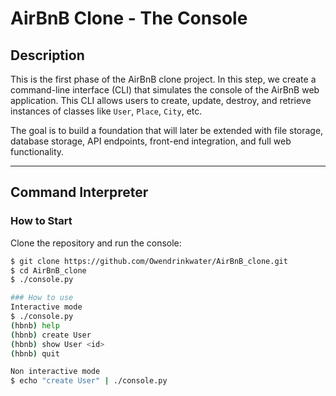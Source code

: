 # AirBnB Clone - The Console

## Description
This is the first phase of the AirBnB clone project. In this step, we create a command-line interface (CLI) that simulates the console of the AirBnB web application. This CLI allows users to create, update, destroy, and retrieve instances of classes like `User`, `Place`, `City`, etc.

The goal is to build a foundation that will later be extended with file storage, database storage, API endpoints, front-end integration, and full web functionality.

---

## Command Interpreter

### How to Start
Clone the repository and run the console:

```bash
$ git clone https://github.com/Owendrinkwater/AirBnB_clone.git
$ cd AirBnB_clone
$ ./console.py

### How to use
Interactive mode
$ ./console.py
(hbnb) help
(hbnb) create User
(hbnb) show User <id>
(hbnb) quit

Non interactive mode
$ echo "create User" | ./console.py



